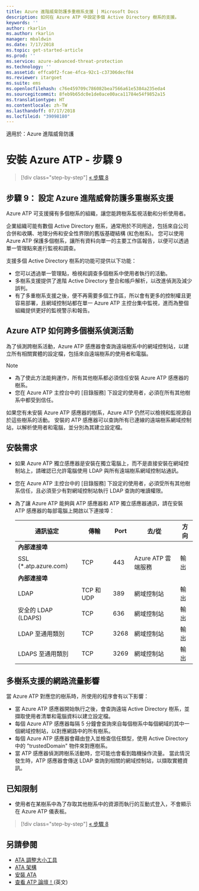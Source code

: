 ```yaml
---
title: Azure 進階威脅防護多重樹系支援 | Microsoft Docs
description: 如何在 Azure ATP 中設定多個 Active Directory 樹系的支援。
keywords: ''
author: rkarlin
ms.author: rkarlin
manager: mbaldwin
ms.date: 7/17/2018
ms.topic: get-started-article
ms.prod: ''
ms.service: azure-advanced-threat-protection
ms.technology: ''
ms.assetid: effca0f2-fcae-4fca-92c1-c37306decf84
ms.reviewer: itargoet
ms.suite: ems
ms.openlocfilehash: c76e459709c786082bea7566a61e5384a235eda4
ms.sourcegitcommit: 8feb9b65dc0e1de0ace00aca11784e54f9852a15
ms.translationtype: HT
ms.contentlocale: zh-TW
ms.lasthandoff: 07/17/2018
ms.locfileid: "39098180"
---
```

適用於：Azure 進階威脅防護

# <a name="install-azure-atp---step-9"></a>安裝 Azure ATP - 步驟 9

>[!div class="step-by-step"]
[« 步驟 8](install-atp-step8-samr.md)

## <a name="step-9--set-up-azure-advanced-threat-protection-multi-forest-support"></a>步驟 9：  設定 Azure 進階威脅防護多重樹系支援

Azure ATP 可支援擁有多個樹系的組織，讓您能跨樹系監視活動和分析使用者。 

企業組織可能有數個 Active Directory 樹系，通常用於不同用途，包括來自公司合併和收購、地理分佈和安全性界限的舊版基礎結構 (紅色樹系)。 您可以使用 Azure ATP 保護多個樹系，讓所有資料向單一的主要工作區報告，以便可以透過單一管理點來進行監視和調查。

支援多個 Active Directory 樹系的功能可提供以下功能：
-   您可以透過單一管理點，檢視和調查多個樹系中使用者執行的活動。 
-   多樹系支援提供了進階 Active Directory 整合和帳戶解析，以改進偵測及減少誤判。 
-   有了多重樹系支援之後，便不再需要多個工作區，所以會有更多的控制權且更容易部署，且網域控制站都在單一 Azure ATP 主控台集中監視，進而為整個組織提供更好的監視警示和報告。


## <a name="how-azure-atp-detects-activities-across-multiple-forests"></a>Azure ATP 如何跨多個樹系偵測活動 

為了偵測跨樹系活動，Azure ATP 感應器會查詢遠端樹系中的網域控制站，以建立所有相關實體的設定檔，包括來自遠端樹系的使用者和電腦。 

> [!NOTE]
> - 為了使此方法能夠運作，所有其他樹系都必須信任安裝 Azure ATP 感應器的樹系。
> - 您在 Azure ATP 主控台中的 [目錄服務] 下設定的使用者，必須在所有其他樹系中都受到信任。


如果您有未安裝 Azure ATP 感應器的樹系，Azure ATP 仍然可以檢視和監視源自於這些樹系的活動。 安裝的 ATP 感應器可以查詢所有已連線的遠端樹系網域控制站，以解析使用者和電腦，並分別為其建立設定檔。 

## <a name="installation-requirements"></a>安裝需求 

-   如果 Azure ATP 獨立感應器是安裝在獨立電腦上，而不是直接安裝在網域控制站上，請確認已允許電腦使用 LDAP 與所有遠端樹系網域控制站通訊。 
- 您在 Azure ATP 主控台中的 [目錄服務] 下設定的使用者，必須受所有其他樹系信任，且必須至少有對網域控制站執行 LDAP 查詢的唯讀權限。

- 為了讓 Azure ATP 能夠與 ATP 感應器和 ATP 獨立感應器通訊，請在安裝 ATP 感應器的每部電腦上開啟以下連接埠：

 
  |通訊協定|傳輸|Port|去/從|方向|
  |----|----|----|----|----|
  |**內部連接埠**||||
  |SSL (*.atp.azure.com)|TCP|443|Azure ATP 雲端服務|輸出|
  |**內部連接埠**||||           
  |LDAP|TCP 和 UDP|389|網域控制站|輸出|
  |安全的 LDAP (LDAPS)|TCP|636|網域控制站|輸出|
  |LDAP 至通用類別|TCP|3268|網域控制站|輸出|
  |LDAPS 至通用類別|TCP|3269|網域控制站|輸出|


## <a name="multi-forest-support-network-traffic-impact"></a>多樹系支援的網路流量影響 

當 Azure ATP 對應您的樹系時，所使用的程序會有以下影響：

-   當 Azure ATP 感應器開始執行之後，會查詢遠端 Active Directory 樹系，並擷取使用者清單和電腦資料以建立設定檔。
-   每個 Azure ATP 感應器每隔 5 分鐘會查詢來自每個樹系中每個網域的其中一個網域控制站，以對應網路中的所有樹系。
-   每個 Azure ATP 感應器會藉由登入並檢查信任類型，使用 Active Directory 中的 "trustedDomain" 物件來對應樹系。
-   當 ATP 感應器偵測跨樹系活動時，您可能也會看到臨機操作流量。 當此情況發生時，ATP 感應器會傳送 LDAP 查詢到相關的網域控制站，以擷取實體資訊。 

## <a name="known-limitations"></a>已知限制
-   使用者在某樹系中為了存取其他樹系中的資源而執行的互動式登入，不會顯示在 Azure ATP 儀表板。


>[!div class="step-by-step"]
[« 步驟 8](install-atp-step8-samr.md)


## <a name="see-also"></a>另請參閱
- [ATA 調整大小工具](http://aka.ms/aatpsizingtool)
- [ATA 架構](atp-architecture.md)
- [安裝 ATA](install-atp-step1.md)
- [查看 ATP 論壇！](https://aka.ms/azureatpcommunity)\(英文\)

